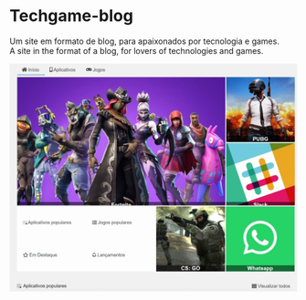 # Techgame-blog
Um site em formato de blog, para apaixonados por tecnologia e games.<br>
A site in the format of a blog, for lovers of technologies and games.<br>


![app image](https://github.com/Jof92/Techgame-blog/blob/main/blog.jpg)
